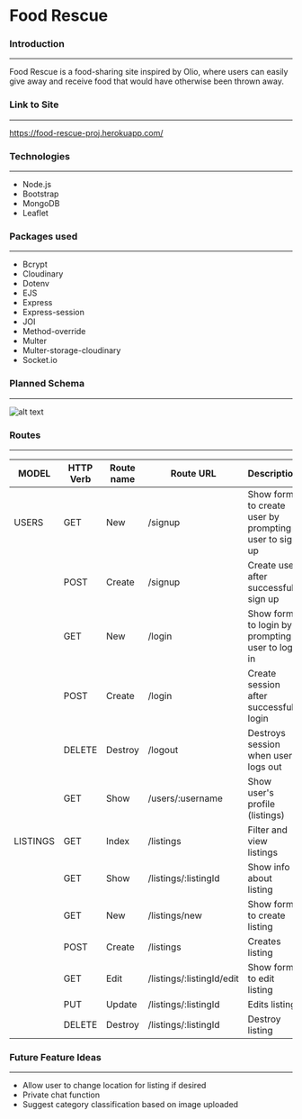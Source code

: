 # Food Rescue

### Introduction
---
Food Rescue is a food-sharing site inspired by Olio, where users can easily give away and receive food that would have otherwise been thrown away.

### Link to Site
---
https://food-rescue-proj.herokuapp.com/

### Technologies 
---
- Node.js
- Bootstrap
- MongoDB
- Leaflet

### Packages used
---
- Bcrypt
- Cloudinary
- Dotenv
- EJS
- Express
- Express-session
- JOI
- Method-override
- Multer
- Multer-storage-cloudinary
- Socket.io

### Planned Schema
---
![alt text](https://github.com/lekpeng96/food-rescue/blob/master/project_2_planning/schema%20(220812).png?raw=true)


### Routes
---
|  MODEL   | HTTP Verb | Route name | Route URL                 | Description                                           |
|----------|-----------|------------|---------------------------|-------------------------------------------------------|
| USERS    | GET       | New        | /signup                   | Show form to create user by prompting user to sign up |
|          | POST      | Create     | /signup                   | Create user after successful sign up                  |
|          | GET       | New        | /login                    | Show form to login by prompting user to log in        |
|          | POST      | Create     | /login                    | Create session after successful login                 |
|          | DELETE    | Destroy    | /logout                   | Destroys session when user logs out                   |
|          | GET       | Show       | /users/:username          | Show user's profile (listings)                        |
| LISTINGS | GET       | Index      | /listings                 | Filter and view listings                              |
|          | GET       | Show       | /listings/:listingId      | Show info about listing                               |
|          | GET       | New        | /listings/new             | Show form to create listing                           |
|          | POST      | Create     | /listings                 | Creates listing                                       |
|          | GET       | Edit       | /listings/:listingId/edit | Show form to edit listing                             |
|          | PUT       | Update     | /listings/:listingId      | Edits listing                                         |
|          | DELETE    | Destroy    | /listings/:listingId      | Destroy listing                                       |



### Future Feature Ideas
---
- Allow user to change location for listing if desired
- Private chat function
- Suggest category classification based on image uploaded
